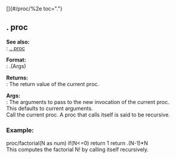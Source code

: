 []{#/proc/%2e toc="."}    
## . proc    
**See also:**    
:   [.. proc](/ref/proc/%2e%2e/%2e%2e.md)    
<!-- -->    
**Format:**    
:   .(Args)    
<!-- -->    
**Returns:**    
:   The return value of the current proc.    
<!-- -->    
**Args:**    
:   The arguments to pass to the new invocation of the current proc.    
    This defaults to current arguments.    
Call the current proc. A proc that calls itself is said to be recursive.    
### Example:    
proc/factorial(N as num) if(N\<=0) return 1 return .(N-1)\*N    
This computes the factorial N! by calling itself recursively.  